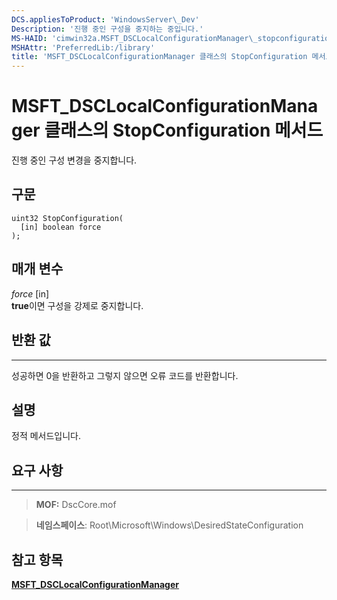 ```yaml
---
DCS.appliesToProduct: 'WindowsServer\_Dev'
Description: '진행 중인 구성을 중지하는 중입니다.'
MS-HAID: 'cimwin32a.MSFT_DSCLocalConfigurationManager\_stopconfiguration'
MSHAttr: 'PreferredLib:/library'
title: 'MSFT_DSCLocalConfigurationManager 클래스의 StopConfiguration 메서드'
---
```


# MSFT_DSCLocalConfigurationManager 클래스의 StopConfiguration 메서드

진행 중인 구성 변경을 중지합니다.

구문
------

```mof
uint32 StopConfiguration(
  [in] boolean force
);
```

매개 변수
----------

*force* \[in\]  
**true**이면 구성을 강제로 중지합니다.

## 반환 값
------------

성공하면 0을 반환하고 그렇지 않으면 오류 코드를 반환합니다.

## 설명

정적 메서드입니다.

## 요구 사항
------------
>**MOF:** DscCore.mof

>**네임스페이스**: Root\Microsoft\Windows\DesiredStateConfiguration


## 참고 항목


[**MSFT_DSCLocalConfigurationManager**](msft-dsclocalconfigurationmanager.md)


 

 





<!--HONumber=Apr16_HO2-->


